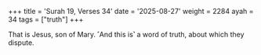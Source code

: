 +++
title = 'Surah 19, Verses 34'
date = '2025-08-27'
weight = 2284
ayah = 34
tags = ["truth"]
+++

That is Jesus, son of Mary. ˹And this is˺ a word of truth, about which they dispute.